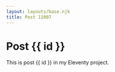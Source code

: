 ```yaml
---
layout: layouts/base.njk
title: Post 11007
---
```


# Post {{ id }}

This is post {{ id }} in my Eleventy project.
